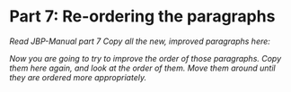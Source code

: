 # Part 7: Re-ordering the paragraphs
*Read JBP-Manual part 7*
*Copy all the new, improved paragraphs here:*


*Now you are going to try to improve the order of those paragraphs. Copy them here again, and look at the order of them. Move them around until they are ordered more appropriately.*
